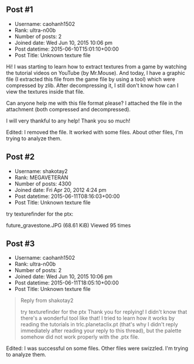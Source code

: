 ## Post #1
- Username: caohanh1502
- Rank: ultra-n00b
- Number of posts: 2
- Joined date: Wed Jun 10, 2015 10:06 pm
- Post datetime: 2015-06-10T15:01:10+00:00
- Post Title: Unknown texture file

Hi!
I was starting to learn how to extract textures from a game by watching the tutorial videos on YouTube (by Mr.Mouse).
And today, I have a graphic file (I extracted this file from the game file by using a tool) which were compressed by zlib. After decompressing it, I still don't know how can I view the textures inside that file.

Can anyone help me with this file format please?
I attached the file in the attachment (both compressed and decompressed).

I will very thankful to any help!
Thank you so much!

Edited: I removed the file. It worked with some files. About other files, I'm trying to analyze them.
## Post #2
- Username: shakotay2
- Rank: MEGAVETERAN
- Number of posts: 4300
- Joined date: Fri Apr 20, 2012 4:24 pm
- Post datetime: 2015-06-11T08:16:03+00:00
- Post Title: Unknown texture file

try texturefinder for the ptx:



future_gravestone.JPG (68.61 KiB) Viewed 95 times
## Post #3
- Username: caohanh1502
- Rank: ultra-n00b
- Number of posts: 2
- Joined date: Wed Jun 10, 2015 10:06 pm
- Post datetime: 2015-06-11T18:05:10+00:00
- Post Title: Unknown texture file

> Reply from shakotay2
>
> try texturefinder for the ptx
Thank you for replying! I didn't know that there's a wonderful tool like that!
I tried to learn how it works by reading the tutorials in trlc.planetaclix.pt (that's why I didn't reply immediately after reading your reply to this thread), but the palette somehow did not work properly with the .ptx file.

Edited: I was successful on some files. Other files were swizzled. I'm trying to analyze them.
